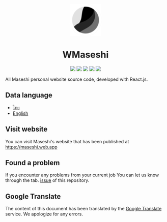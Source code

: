 <div align="center">
    <img src="./public/favicon-96x96.png" width="100">
    <h1>WMaseshi</h1>
    <img src="https://img.shields.io/badge/react.js-v17-61DBFB?logo=react&logoColor=white&style=flat-square">
    <img src="https://img.shields.io/github/stars/Maseshi/WMaseshi.svg?logo=github&style=flat-square">
    <img src="https://img.shields.io/github/license/Maseshi/WMaseshi.svg?logo=github&style=flat-square">
    <img src="https://img.shields.io/github/workflow/status/Maseshi/WMaseshi/CodeQL?label=test&logo=circleci&style=flat-square">
    <img src="https://img.shields.io/website-up-down-green-red/https/maseshi.web.app.svg?logo=webpack&logoColor=white&style=flat-square">
</div>

All Maseshi personal website source code, developed with React.js.

## Data language
- [ไทย](https://github.com/Maseshi/WMaseshi/blob/main/docs/README.th.md)
- [English](https://github.com/Maseshi/WMaseshi/blob/main/docs/README.en.md)

## Visit website
You can visit Maseshi's website that has been published at https://maseshi.web.app

## Found a problem
If you encounter any problems from your current job You can let us know through the tab. [issue](https://github.com/Maseshi/WMaseshi/issues) of this repository.

## Google Translate
The content of this document has been translated by the [Google Translate](https://translate.google.com/) service. We apologize for any errors.
